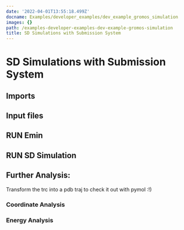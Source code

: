 ```yaml
---
date: '2022-04-01T13:55:18.499Z'
docname: Examples/developer_examples/dev_example_gromos_simulation
images: {}
path: /examples-developer-examples-dev-example-gromos-simulation
title: SD Simulations with Submission System
---
```


# SD Simulations with Submission System

## Imports

## Input files

## RUN Emin

## RUN SD Simulation

## Further Analysis:

Transform the trc into a pdb traj to check it out with pymol :!)

### Coordinate Analysis

### Energy Analysis

<script type="application/vnd.jupyter.widget-state+json">
{"state": {"939df25016b84c8da96cac895efe42f3": {"model_name": "LayoutModel", "model_module": "@jupyter-widgets/base", "model_module_version": "1.2.0", "state": {"_model_module": "@jupyter-widgets/base", "_model_module_version": "1.2.0", "_model_name": "LayoutModel", "_view_count": null, "_view_module": "@jupyter-widgets/base", "_view_module_version": "1.2.0", "_view_name": "LayoutView", "align_content": null, "align_items": null, "align_self": null, "border": null, "bottom": null, "display": null, "flex": null, "flex_flow": null, "grid_area": null, "grid_auto_columns": null, "grid_auto_flow": null, "grid_auto_rows": null, "grid_column": null, "grid_gap": null, "grid_row": null, "grid_template_areas": null, "grid_template_columns": null, "grid_template_rows": null, "height": null, "justify_content": null, "justify_items": null, "left": null, "margin": null, "max_height": null, "max_width": null, "min_height": null, "min_width": null, "object_fit": null, "object_position": null, "order": null, "overflow": null, "overflow_x": null, "overflow_y": null, "padding": null, "right": null, "top": null, "visibility": null, "width": null}}, "bf8e6fee7a2d4921964315062b4bfe3d": {"model_name": "ColormakerRegistryModel", "model_module": "nglview-js-widgets", "model_module_version": "3.0.1", "state": {"_dom_classes": [], "_model_module": "nglview-js-widgets", "_model_module_version": "3.0.1", "_model_name": "ColormakerRegistryModel", "_msg_ar": [], "_msg_q": [], "_ready": false, "_view_count": null, "_view_module": "nglview-js-widgets", "_view_module_version": "3.0.1", "_view_name": "ColormakerRegistryView", "layout": "IPY_MODEL_939df25016b84c8da96cac895efe42f3"}}}, "version_major": 2, "version_minor": 0}
</script>
